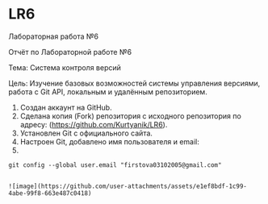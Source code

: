 # LR6
Лабораторная работа №6

Отчёт по Лабораторной работе №6

Тема: Система контроля версий

Цель: Изучение базовых возможностей системы управления версиями, работа с Git API, локальным и удалённым репозиторием.

1. Создан аккаунт на GitHub.
2. Сделана копия (Fork) репозитория с исходного репозитория по адресу: (https://github.com/Kurtyanik/LR6).
3. Установлен Git с официального сайта.
4. Настроен Git, добавлено имя пользователя и email:
5. 
```git config --global user.name "В3441 Фирстова Анастасия Денисовна"
git config --global user.email "firstova03102005@gmail.com"


![image](https://github.com/user-attachments/assets/e1ef8bdf-1c99-4abe-99f8-663e487c0418)
